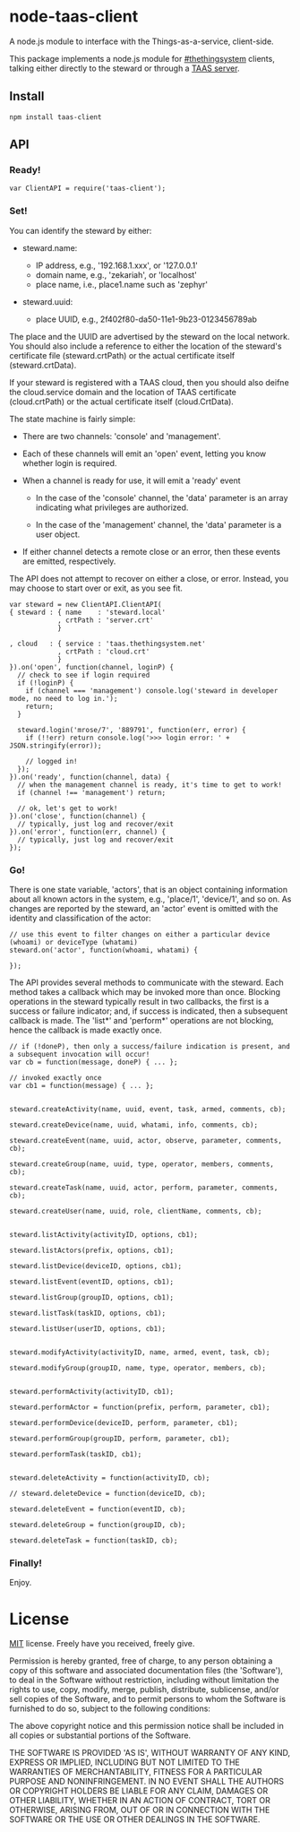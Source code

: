 node-taas-client
================
A node.js module to interface with the Things-as-a-service, client-side.

This package implements a node.js module for [#thethingsystem](http://thethingsystem.com/) clients,
talking either directly to the steward or through a [TAAS server](http://github.com/TheThingsystem/TAAS-server).


Install
-------

    npm install taas-client

API
---

### Ready!

    var ClientAPI = require('taas-client');

### Set!

You can identify the steward by either:

- steward.name:
    - IP address, e.g., '192.168.1.xxx', or '127.0.0.1'
    - domain name, e.g., 'zekariah', or 'localhost'
    - place name, i.e., place1.name such as 'zephyr'

- steward.uuid:
    - place UUID, e.g., 2f402f80-da50-11e1-9b23-0123456789ab

The place and the UUID are advertised by the steward on the local network.
You should also include a reference to either the location of the steward's certificate file (steward.crtPath)
or the actual certificate itself (steward.crtData).

If your steward is registered with a TAAS cloud, then you should also deifne the cloud.service domain
and the location of TAAS certificate (cloud.crtPath) or the actual certificate itself (cloud.CrtData).

The state machine is fairly simple:

- There are two channels: 'console' and 'management'.

- Each of these channels will emit an 'open' event, letting you know whether login is required.

- When a channel is ready for use, it will emit a 'ready' event
    - In the case of the 'console' channel, the 'data' parameter is an array indicating what privileges are authorized.

    - In the case of the 'management' channel, the 'data' parameter is a user object.

- If either channel detects a remote close or an error, then these events are emitted, respectively.

The API does not attempt to recover on either a close, or error.
Instead, you may choose to start over or exit, as you see fit.


    var steward = new ClientAPI.ClientAPI(
    { steward : { name    : 'steward.local'
                , crtPath : 'server.crt'
                }

    , cloud   : { service : 'taas.thethingsystem.net'
                , crtPath : 'cloud.crt'
                }
    }).on('open', function(channel, loginP) {
      // check to see if login required
      if (!loginP) {
        if (channel === 'management') console.log('steward in developer mode, no need to log in.');
        return;
      }

      steward.login('mrose/7', '889791', function(err, error) {
        if (!!err) return console.log('>>> login error: ' + JSON.stringify(error));

        // logged in!
      });
    }).on('ready', function(channel, data) {
      // when the management channel is ready, it's time to get to work!
      if (channel !== 'management') return;

      // ok, let's get to work!
    }).on('close', function(channel) {
      // typically, just log and recover/exit
    }).on('error', function(err, channel) {
      // typically, just log and recover/exit
    });

### Go!

There is one state variable, 'actors', that is an object containing information about all known actors in the system,
e.g., 'place/1', 'device/1', and so on.
As changes are reported by the steward, an 'actor' event is omitted with the identity and classification of the actor:

    // use this event to filter changes on either a particular device (whoami) or deviceType (whatami)
    steward.on('actor', function(whoami, whatami) {

    });

The API provides several methods to communicate with the steward.
Each method takes a callback which may be invoked more than once.
Blocking operations in the steward typically result in two callbacks,
the first is a success or failure indicator;
and, if success is indicated, then a subsequent callback is made.
The 'list*' and 'perform*' operations are not blocking,
hence the callback is made exactly once.

    // if (!doneP), then only a success/failure indication is present, and a subsequent invocation will occur!
    var cb = function(message, doneP) { ... };

    // invoked exactly once
    var cb1 = function(message) { ... };


    steward.createActivity(name, uuid, event, task, armed, comments, cb);

    steward.createDevice(name, uuid, whatami, info, comments, cb);

    steward.createEvent(name, uuid, actor, observe, parameter, comments, cb);

    steward.createGroup(name, uuid, type, operator, members, comments, cb);

    steward.createTask(name, uuid, actor, perform, parameter, comments, cb);

    steward.createUser(name, uuid, role, clientName, comments, cb);


    steward.listActivity(activityID, options, cb1);

    steward.listActors(prefix, options, cb1);

    steward.listDevice(deviceID, options, cb1);

    steward.listEvent(eventID, options, cb1);

    steward.listGroup(groupID, options, cb1);

    steward.listTask(taskID, options, cb1);

    steward.listUser(userID, options, cb1);


    steward.modifyActivity(activityID, name, armed, event, task, cb);

    steward.modifyGroup(groupID, name, type, operator, members, cb);


    steward.performActivity(activityID, cb1);

    steward.performActor = function(prefix, perform, parameter, cb1);

    steward.performDevice(deviceID, perform, parameter, cb1);

    steward.performGroup(groupID, perform, parameter, cb1);

    steward.performTask(taskID, cb1);


    steward.deleteActivity = function(activityID, cb);

    // steward.deleteDevice = function(deviceID, cb);

    steward.deleteEvent = function(eventID, cb);

    steward.deleteGroup = function(groupID, cb);

    steward.deleteTask = function(taskID, cb);


### Finally!

Enjoy.

License
=======

[MIT](http://en.wikipedia.org/wiki/MIT_License) license. Freely have you received, freely give.

Permission is hereby granted, free of charge, to any person obtaining a copy of this software and associated documentation files (the 'Software'), to deal in the Software without restriction, including without limitation the rights to use, copy, modify, merge, publish, distribute, sublicense, and/or sell copies of the Software, and to permit persons to whom the Software is furnished to do so, subject to the following conditions:

The above copyright notice and this permission notice shall be included in all copies or substantial portions of the Software.

THE SOFTWARE IS PROVIDED 'AS IS', WITHOUT WARRANTY OF ANY KIND, EXPRESS OR IMPLIED, INCLUDING BUT NOT LIMITED TO THE WARRANTIES OF MERCHANTABILITY, FITNESS FOR A PARTICULAR PURPOSE AND NONINFRINGEMENT. IN NO EVENT SHALL THE AUTHORS OR COPYRIGHT HOLDERS BE LIABLE FOR ANY CLAIM, DAMAGES OR OTHER LIABILITY, WHETHER IN AN ACTION OF CONTRACT, TORT OR OTHERWISE, ARISING FROM, OUT OF OR IN CONNECTION WITH THE SOFTWARE OR THE USE OR OTHER DEALINGS IN THE SOFTWARE.

